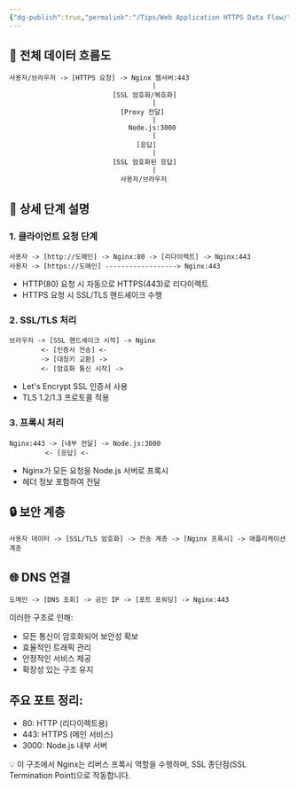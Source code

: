 ```yaml
---
{"dg-publish":true,"permalink":"/Tips/Web Application HTTPS Data Flow/"}
---
```



## 🔄 전체 데이터 흐름도

```
사용자/브라우저 -> [HTTPS 요청] -> Nginx 웹서버:443
                                    |
                          [SSL 암호화/복호화]
                                    |
                            [Proxy 전달]
                                    |
                              Node.js:3000
                                    |
                                [응답]
                                    |
                          [SSL 암호화된 응답]
                                    |
                            사용자/브라우저
```

## 📝 상세 단계 설명

### 1. 클라이언트 요청 단계

```
사용자 -> [http://도메인] -> Nginx:80 -> [리다이렉트] -> Nginx:443
사용자 -> [https://도메인] ------------------> Nginx:443
```

- HTTP(80) 요청 시 자동으로 HTTPS(443)로 리다이렉트
- HTTPS 요청 시 SSL/TLS 핸드셰이크 수행

### 2. SSL/TLS 처리

```
브라우저 -> [SSL 핸드셰이크 시작] -> Nginx
        <- [인증서 전송] <-
        -> [대칭키 교환] ->
        <- [암호화 통신 시작] ->
```

- Let's Encrypt SSL 인증서 사용
- TLS 1.2/1.3 프로토콜 적용

### 3. 프록시 처리

```
Nginx:443 -> [내부 전달] -> Node.js:3000
         <- [응답] <-
```

- Nginx가 모든 요청을 Node.js 서버로 프록시
- 헤더 정보 포함하여 전달

## 🔒 보안 계층

```
사용자 데이터 -> [SSL/TLS 암호화] -> 전송 계층 -> [Nginx 프록시] -> 애플리케이션 계층
```

## 🌐 DNS 연결

```
도메인 -> [DNS 조회] -> 공인 IP -> [포트 포워딩] -> Nginx:443
```

이러한 구조로 인해:

- 모든 통신이 암호화되어 보안성 확보
- 효율적인 트래픽 관리
- 안정적인 서비스 제공
- 확장성 있는 구조 유지

## 주요 포트 정리:

- 80: HTTP (리다이렉트용)
- 443: HTTPS (메인 서비스)
- 3000: Node.js 내부 서버

💡 이 구조에서 Nginx는 리버스 프록시 역할을 수행하며, SSL 종단점(SSL Termination Point)으로 작동합니다.